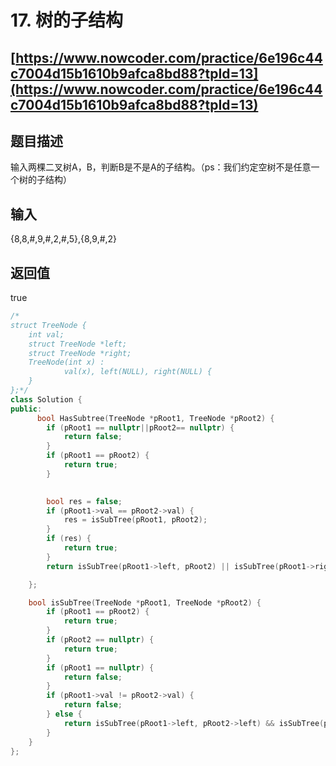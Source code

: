 # 17. 树的子结构

<a name="zFYho"></a>
## [https://www.nowcoder.com/practice/6e196c44c7004d15b1610b9afca8bd88?tpId=13](https://www.nowcoder.com/practice/6e196c44c7004d15b1610b9afca8bd88?tpId=13)
<a name="4zeaf"></a>
## 题目描述
输入两棵二叉树A，B，判断B是不是A的子结构。（ps：我们约定空树不是任意一个树的子结构）
<a name="e47d59b1"></a>
## 输入
{8,8,#,9,#,2,#,5},{8,9,#,2}
<a name="ddc6e94b"></a>
## 返回值
true<br />

```cpp
/*
struct TreeNode {
	int val;
	struct TreeNode *left;
	struct TreeNode *right;
	TreeNode(int x) :
			val(x), left(NULL), right(NULL) {
	}
};*/
class Solution {
public:
      bool HasSubtree(TreeNode *pRoot1, TreeNode *pRoot2) {
        if (pRoot1 == nullptr||pRoot2== nullptr) {
            return false;
        }
        if (pRoot1 == pRoot2) {
            return true;
        }

       
        bool res = false;
        if (pRoot1->val == pRoot2->val) {
            res = isSubTree(pRoot1, pRoot2);
        }
        if (res) {
            return true;
        }
        return isSubTree(pRoot1->left, pRoot2) || isSubTree(pRoot1->right, pRoot2);

    };

    bool isSubTree(TreeNode *pRoot1, TreeNode *pRoot2) {
        if (pRoot1 == pRoot2) {
            return true;
        }
        if (pRoot2 == nullptr) {
            return true;
        }
        if (pRoot1 == nullptr) {
            return false;
        }
        if (pRoot1->val != pRoot2->val) {
            return false;
        } else {
            return isSubTree(pRoot1->left, pRoot2->left) && isSubTree(pRoot1->right, pRoot2->right);
        }
    }
};
```

<br />

